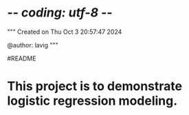 # -*- coding: utf-8 -*-
"""
Created on Thu Oct  3 20:57:47 2024

@author: lavig
"""

#README

# This project is to demonstrate logistic regression modeling. 
